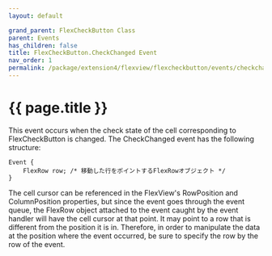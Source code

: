 ```yaml
---
layout: default

grand_parent: FlexCheckButton Class
parent: Events
has_children: false
title: FlexCheckButton.CheckChanged Event
nav_order: 1
permalink: /package/extension4/flexview/flexcheckbutton/events/checkchanged
---
```

# {{ page.title }}

This event occurs when the check state of the cell corresponding to FlexCheckButton is changed. The CheckChanged event has the following structure:

```
Event {
    FlexRow row; /* 移動した行をポイントするFlexRowオブジェクト */
}
```

The cell cursor can be referenced in the FlexView's RowPosition and ColumnPosition properties, but since the event goes through the event queue, the FlexRow object attached to the event caught by the event handler will have the cell cursor at that point. It may point to a row that is different from the position it is in. Therefore, in order to manipulate the data at the position where the event occurred, be sure to specify the row by the row of the event.